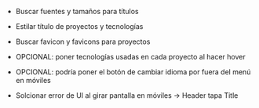 - Buscar fuentes y tamaños para títulos
- Estilar título de proyectos y tecnologías
- Buscar favicon y favicons para proyectos

- OPCIONAL: poner tecnologías usadas en cada proyecto al hacer hover
- OPCIONAL: podría poner el botón de cambiar idioma por fuera del menú en móviles

- Solcionar error de UI al girar pantalla en móviles -> Header tapa Title

